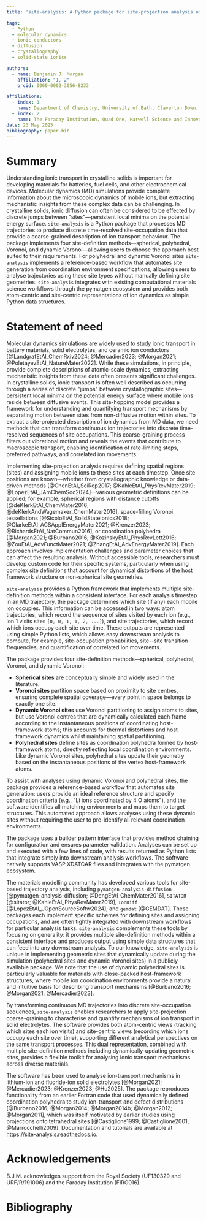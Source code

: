 ```yaml
---
title: 'site-analysis: A Python package for site-projection analysis of molecular dynamics trajectories' 

tags:
  - Python
  - molecular dynamics
  - ionic conductors
  - diffusion
  - crystallography
  - solid-state ionics

authors:
  - name: Benjamin J. Morgan 
    affiliation: "1, 2" 
    orcid: 0000-0002-3056-8233 

affiliations:
  - index: 1
    name: Department of Chemistry, University of Bath, Claverton Down, Bath, BA2 7AY, United Kingdom
  - index: 2
    name: The Faraday Institution, Quad One, Harwell Science and Innovation Campus, Didcot, OX11 0RA, United Kingdom
date: 23 May 2025 
bibliography: paper.bib
---
```


# Summary

Understanding ionic transport in crystalline solids is important for developing materials for batteries, fuel cells, and other electrochemical devices. Molecular dynamics (MD) simulations provide complete information about the microscopic dynamics of mobile ions, but extracting mechanistic insights from these complex data can be challenging. In crystalline solids, ionic diffusion can often be considered to be effected by discrete jumps between "sites"—persistent local minima on the potential energy surface. `site-analysis` is a Python package that processes MD trajectories to produce discrete time-resolved site-occupation data that provide a coarse-grained description of ion transport behaviour. The package implements four site-definition methods—spherical, polyhedral, Voronoi, and dynamic Voronoi—allowing users to choose the approach best suited to their requirements. For polyhedral and dynamic Voronoi sites `site-analysis` implements a reference-based workflow that automates site generation from coordination environment specifications, allowing users to analyse trajectories using these site types without manually defining site geometries. `site-analysis` integrates with existing computational materials science workflows through the pymatgen ecosystem and provides both atom-centric and site-centric representations of ion dynamics as simple Python data structures.

# Statement of need

Molecular dynamics simulations are widely used to study ionic transport in battery materials, solid electrolytes, and ceramic ion conductors [@LandgrafEtAl_ChemRxiv2024; @Mercadier2023; @Morgan2021; @PoletayevEtAl_NatureMater2022]. While these simulations, in principle, provide complete descriptions of atomic-scale dynamics, extracting mechanistic insights from these data often presents significant challenges. In crystalline solids, ionic transport is often well described as occurring through a series of discrete "jumps" between crystallographic sites—persistent local minima on the potential energy surface where mobile ions reside between diffusive events. This site-hopping model provides a framework for understanding and quantifying transport mechanisms by separating motion between sites from non-diffusive motion within sites. To extract a site-projected description of ion dynamics from MD data, we need methods that can transform continuous ion trajectories into discrete time-resolved sequences of site occupations. This coarse-graining process filters out vibrational motion and reveals the events that contribute to macroscopic transport, enabling identification of rate-limiting steps, preferred pathways, and correlated ion movements.

Implementing site-projection analysis requires defining spatial regions (sites) and assigning mobile ions to these sites at each timestep. Once site positions are known—whether from crystallographic knowledge or data-driven methods [@ChenEtAl_SciRep2017; @KahleEtAl_PhysRevMater2019; @LopezEtAl_JAmChemSoc2024]—various geometric definitions can be applied; for example, spherical regions with distance cutoffs [@deKlerkEtAl_ChemMater2016; @deKlerkAndWagemaker_ChemMater2016], space-filling Voronoi tessellations [@SicoloEtAl_SolidStateIonics2018; @ClarkeEtAl_ACSApplEnergyMater2021; @Krenzer2023; @RichardsEtAl_NatCommun2016], or coordination polyhedra [@Morgan2021; @Burbano2016; @KozinskyEtAl_PhysRevLett2016; @ZouEtAl_AdvFunctMater2021; @ZhangEtAl_AdvEnergyMater2019]. Each approach involves implementation challenges and parameter choices that can affect the resulting analysis. Without accessible tools, researchers must develop custom code for their specific systems, particularly when using complex site definitions that account for dynamical distortions of the host framework structure or non-spherical site geometries.

`site-analysis` provides a Python framework that implements multiple site-definition methods within a consistent interface. For each analysis timestep in an MD trajectory, the package determines which site (if any) each mobile ion occupies. This information can be accessed in two ways: atom trajectories, which record the sequence of sites visited by each ion (e.g., ion 1 visits sites `[0, 0, 1, 1, 2, ...]`), and site trajectories, which record which ions occupy each site over time. These outputs are represented using simple Python lists, which allows easy downstream analysis to compute, for example, site-occupation probabilities, site--site transition frequencies, and quantification of correlated ion movements.

The package provides four site-definition methods—spherical, polyhedral, Voronoi, and dynamic Voronoi:

- **Spherical sites** are conceptually simple and widely used in the literature.
- **Voronoi sites** partition space based on proximity to site centres, ensuring complete spatial coverage—every point in space belongs to exactly one site.
- **Dynamic Voronoi sites** use Voronoi partitioning to assign atoms to sites, but use Voronoi centres that are dynamically calculated each frame according to the instantaneous positions of coordinating host-framework atoms; this accounts for thermal distortions and host framework dynamics whilst maintaining spatial partitioning.
- **Polyhedral sites** define sites as coordination polyhedra formed by host-framework atoms, directly reflecting local coordination environments. Like dynamic Voronoi sites, polyhedral sites update their geometry based on the instantaneous positions of the vertex host-framework atoms.

To assist with analyses using dynamic Voronoi and polyhedral sites, the package provides a reference-based workflow that automates site generation: users provide an ideal reference structure and specify coordination criteria (e.g., "Li ions coordinated by 4 O atoms"), and the software identifies all matching environments and maps them to target structures. This automated approach allows analyses using these dynamic sites without requiring the user to pre-identify all relevant coordination environments.

The package uses a builder pattern interface that provides method chaining for configuration and ensures parameter validation. Analyses can be set up and executed with a few lines of code, with results returned as Python lists that integrate simply into downstream analysis workflows. The software natively supports VASP XDATCAR files and integrates with the pymatgen ecosystem.

The materials modelling community has developed various tools for site-based trajectory analysis, including `pymatgen-analysis-diffusion` [@pymatgen-analysis-diffusion; @DengEtAl_ChemMater2016], `SITATOR` [@sitator; @KahleEtAl_PhysRevMater2019], `IonDiff` [@LopezEtAl_JOpenSourceSoftw2024], and `gemdat` [@GEMDAT]. These packages each implement specific schemes for defining sites and assigning occupations, and are often tightly integrated with downstream workflows for particular analysis tasks. `site-analysis` complements these tools by focusing on generality: it provides multiple site-definition methods within a consistent interface and produces output using simple data structures that can feed into any downstream analysis. To our knowledge, `site-analysis` is unique in implementing geometric sites that dynamically update during the simulation (polyhedral sites and dynamic Voronoi sites) in a publicly available package. We note that the use of dynamic polyhedral sites is particularly valuable for materials with close-packed host-framework structures, where mobile ion coordination environments provide a natural and intuitive basis for describing transport mechanisms [@Burbano2016; @Morgan2021; @Mercadier2023].

By transforming continuous MD trajectories into discrete site-occupation sequences, `site-analysis` enables researchers to apply site-projection coarse-graining to characterise and quantify mechanisms of ion transport in solid electrolytes. The software provides both atom-centric views (tracking which sites each ion visits) and site-centric views (recording which ions occupy each site over time), supporting different analytical perspectives on the same transport processes. This dual representation, combined with multiple site-definition methods including dynamically-updating geometric sites, provides a flexible toolkit for analysing ionic transport mechanisms across diverse materials.

The software has been used to analyse ion-transport mechanisms in lithium-ion and fluoride-ion solid electrolytes [@Morgan2021; @Mercadier2023; @Krenzer2023; @Hu2025]. The package reproduces functionality from an earlier Fortran code that used dynamically defined coordination polyhedra to study ion-transport and defect distributions [@Burbano2016; @Morgan2014; @Morgan2014b; @Morgan2012; @Morgan2011], which was itself motivated by earlier studies using projections onto tetrahedral sites [@Castiglione1999; @Castiglione2001; @Marrocchelli2009]. Documentation and tutorials are available at https://site-analysis.readthedocs.io.

# Acknowledgements

B.J.M. acknowledges support from the Royal Society (UF130329 and URF/R/191006) and the Faraday Institution (FIRG016).

# Bibliography
